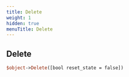 ```yaml
---
title: Delete
weight: 1
hidden: true
menuTitle: Delete
---
```

## Delete
```perl
$object->Delete([bool reset_state = false])
```